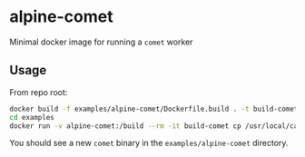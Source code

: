 alpine-comet
====
Minimal docker image for running a `comet` worker

## Usage

From repo root:

```sh
docker build -f examples/alpine-comet/Dockerfile.build . -t build-comet
cd examples
docker run -v alpine-comet:/build --rm -it build-comet cp /usr/local/cargo/bin/comet /build
```

You should see a new `comet` binary in the `examples/alpine-comet` directory.